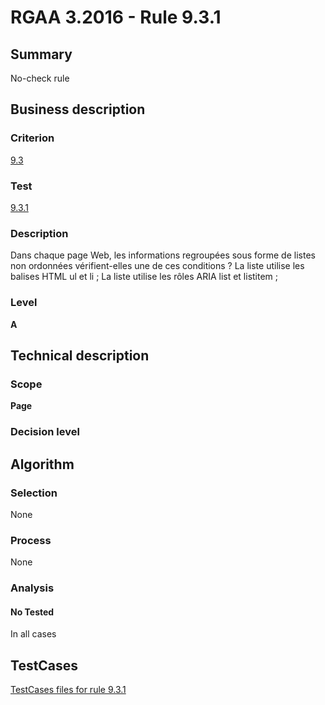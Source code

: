 # RGAA 3.2016 - Rule 9.3.1

## Summary
No-check rule


## Business description

### Criterion
[9.3](http://references.modernisation.gouv.fr/rgaa-accessibilite/criteres.html#crit-9-3)

### Test
[9.3.1](http://references.modernisation.gouv.fr/rgaa-accessibilite/criteres.html#test-9-3-1)

### Description
Dans chaque page Web, les informations regroupées sous forme de listes non ordonnées vérifient-elles une de ces conditions ? La liste utilise les balises HTML ul et li ; La liste utilise les rôles ARIA list et listitem ;

### Level
**A**


## Technical description

### Scope
**Page**

### Decision level


## Algorithm

### Selection
None

### Process
None

### Analysis

#### No Tested
In all cases


##  TestCases

[TestCases files for rule 9.3.1](https://github.com/Asqatasun/Asqatasun/tree/RGAA_3.2016/rules/rules-rgaa3.2016/src/test/resources/testcases/rgaa32016/Rgaa32016Rule090301/)


